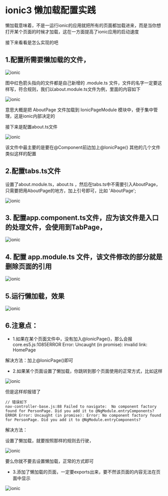 # ionic3 懒加载配置实践

懒加载意味着，不是一运行ionic的应用就把所有的页面都加载进来，而是当你想打开某个页面的时候才加载，这在一方面提高了ionic应用的启动速度

接下来看看是怎么实现的吧

## 1.配置所需要懒加载的文件，
![ionic](/study/Ionic2+/ionic2+1.png)

图中红色箭头指向的文件都是自己新增的 .module.ts 文件，文件的名字一定要这样写，符合规则，我们以about.module.ts文件为例，里面的内容如下

![ionic](/study/Ionic2+/ionic2+2.png)

意思大概是把 AboutPage 文件加载到 IonicPageModule 模块中，便于集中管理，这是ionic内部决定的

接下来是配置about.ts文件

![ionic](/study/Ionic2+/ionic2+3.png)

该文件中最主要的是要在@Component前边加上@IonicPage()
其他的几个文件类似这样的配置

## 2.配置tabs.ts文件
设置了about.module.ts，about.ts ，然后在tabs.ts中不需要引入AboutPage，只需要把用AboutPage的地方，加上引号即可，比如 'AboutPage';

![ionic](/study/Ionic2+/ionic2+4.png)

## 3. 配置app.component.ts文件，应为该文件是入口的处理文件，会使用到TabPage，

![ionic](/study/Ionic2+/ionic2+5.png)

## 4. 配置 app.module.ts 文件，该文件修改的部分就是删除页面的引用

![ionic](/study/Ionic2+/ionic2+6.png)

## 5.运行懒加载，效果

![ionic](/study/Ionic2+/ionic2+7.gif)


## 6.注意点：
- 1.如果在某个页面文件中，没有加入@IonicPage()，那么会报core.es5.js:1085ERROR Error: Uncaught (in promise): invalid link: HomePage

解决方法：加上@IonicPage()即可

- 2.如果某个页面设置了懒加载，你跳转到那个页面使用的正常方式，比如这样

![ionic](/study/Ionic2+/ionic2+8.png)

但是这样却报错了
```
// 错误如下
nav-controller-base.js:88 Failed to navigate:  No component factory found for PersonPage. Did you add it to @NgModule.entryComponents?
ERROR Error: Uncaught (in promise): Error: No component factory found for PersonPage. Did you add it to @NgModule.entryComponents?
```

解决方法：

设置了懒加载，就要按照那样的规则去行驶，

![ionic](/study/Ionic2+/ionic2+9.png)

要么你就不要去设置懒加载，正常的方式即可

- 3.添加了懒加载的页面，一定要exports出来，要不然该页面的内容无法在页面中显示

![ionic](/study/Ionic2+/ionic2+10.png)

